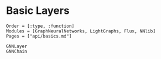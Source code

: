 # Basic Layers

```@index
Order = [:type, :function]
Modules = [GraphNeuralNetworks, LightGraphs, Flux, NNlib]
Pages = ["api/basics.md"]
```

```@docs
GNNLayer
GNNChain
```
